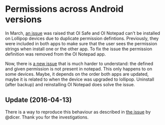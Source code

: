 # Permissions across Android versions

In March, [an issue](https://github.com/openintents/safe/issues/14) was raised that OI Safe and OI Notepad 
can't be installed on Lollipop devices due to duplicate permission defintions. 
Previously, they were included in both apps to make sure 
that the user sees the permission strings when install one or the other app. To fix the issue the permission definition
was removed from the OI Notepad app.

Now, there is [a new issue](https://github.com/openintents/notepad/issues/13) that is much harder to understand: the 
defined and given permission is not present in notepad. This only happens to on some devices. Maybe, it depends on the order
both apps are updated, maybe it is related to when the device was upgraded to lollipop. Uninstall (after backup) 
and reinstalling OI Notepad does solve the issue.

## Update (2016-04-13)
There is a way to reproduce this behaviour as described in [the issue](https://github.com/openintents/notepad/issues/13#issuecomment-209428535) 
by @dicer. Thank you for the investigations.
